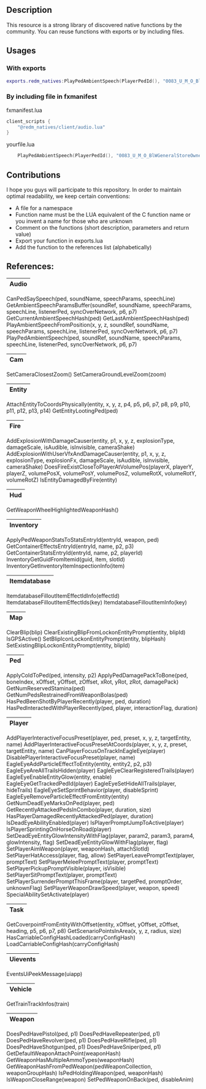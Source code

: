 ## Description
This resource is a strong library of discovered native functions by the community.
You can reuse functions with exports or by including files.

## Usages
### With exports
```lua
exports.redm_natives:PlayPedAmbientSpeech(PlayerPedId(), "0083_U_M_O_BlWGeneralStoreOwner_01", "TAKE_YOUR_TIME", 291934926, 0) -- This will make your ped speak.
```
### By including file in fxmanifest
fxmanifest.lua
```lua
client_scripts {
    "@redm_natives/client/audio.lua"
}
```
yourfile.lua
```lua
    PlayPedAmbientSpeech(PlayerPedId(), "0083_U_M_O_BlWGeneralStoreOwner_01", "TAKE_YOUR_TIME", 291934926, 0)
```

## Contributions
I hope you guys will participate to this repository. In order to maintain optimal readability, we keep certain conventions:
- A file for a namespace
- Function name must be the LUA equivalent of the C function name or you invent a name for those who are unknown
- Comment on the functions (short description, parameters and return value)
- Export your function in exports.lua
- Add the function to the references list (alphabetically)

## References:
Audio |
-- |
CanPedSaySpeech(ped, soundName, speechParams, speechLine)
GetAmbientSpeechParamsBuffer(soundRef, soundName, speechParams, speechLine, listenerPed, syncOverNetwork, p6, p7)
GetCurrentAmbientSpeechHash(ped)
GetLastAmbientSpeechHash(ped)
PlayAmbientSpeechFromPosition(x, y, z, soundRef, soundName, speechParams, speechLine, listenerPed, syncOverNetwork, p6, p7)
PlayPedAmbientSpeech(ped, soundRef, soundName, speechParams, speechLine, listenerPed, syncOverNetwork, p6, p7)

Cam |
-- |
SetCameraClosestZoom()
SetCameraGroundLevelZoom(zoom)

Entity |
-- |
AttachEntityToCoordsPhysically(entity, x, y, z, p4, p5, p6, p7, p8, p9, p10, p11, p12, p13, p14)
GetEntityLootingPed(ped)

Fire |
-- |
AddExplosionWithDamageCauser(entity, p1, x, y, z, explosionType, damageScale, isAudible, isInvisible, cameraShake)
AddExplosionWithUserVfxAndDamageCauser(entity, p1, x, y, z, explosionType, explosionFx, damageScale, isAudible, isInvisible, cameraShake)
DoesFireExistCloseToPlayerAtVolumePos(playerX, playerY, playerZ, volumePosX, volumePosY, volumePosZ, volumeRotX, volumeRotY, volumeRotZ)
IsEntityDamagedByFire(entity)

Hud |
-- |
GetWeaponWheelHighlightedWeaponHash()

Inventory |
-- |
ApplyPedWeaponStatsToStatsEntryId(entryId, weapon, ped)
GetContainerEffectsEntryId(entryId, name, p2, p3)
GetContainerStatsEntryId(entryId, name, p2, playerId)
InventoryGetGuidFromItemid(guid, item, slotId)
InventoryGetInventoryItemInspectionInfo(item)

Itemdatabase |
-- |
ItemdatabaseFilloutItemEffectIdInfo(effectId)
ItemdatabaseFilloutItemEffectIds(key)
ItemdatabaseFilloutItemInfo(key)

Map |
-- |
ClearBlip(blip)
ClearExistingBlipFromLockonEntityPrompt(entity, blipId)
IsGPSActive()
SetBlipIconLockonEntityPrompt(entity, blipHash)
SetExistingBlipLockonEntityPrompt(entity, blipId)

Ped |
-- |
ApplyColdToPed(ped, intensity, p2)
ApplyPedDamagePackToBone(ped, boneIndex, xOffset, yOffset, zOffset, xRot, yRot, zRot, damagePack)
GetNumReservedStamina(ped)
GetNumPedsRestrainedFromWeaponBolas(ped)
HasPedBeenShotByPlayerRecently(player, ped, duration)
HasPedInteractedWithPlayerRecently(ped, player, interactionFlag, duration)

Player |
-- |
AddPlayerInteractiveFocusPreset(player, ped, preset, x, y, z, targetEntity, name)
AddPlayerInteractiveFocusPresetAtCoords(player, x, y, z, preset, targetEntity, name)
CanPlayerFocusOnTrackInEagleEye(player)
DisablePlayerInteractiveFocusPreset(player, name)
EagleEyeAddParticleEffectToEntity(entity, entity2, p2, p3)
EagleEyeAreAllTrailsHidden(player)
EagleEyeClearRegisteredTrails(player)
EagleEyeEnableEntityGlow(entity, enable)
EagleEyeGetTrackedPedId(player)
EagleEyeSetHideAllTrails(player, hideTrails)
EagleEyeSetSprintBehavior(player, disableSprint)
EagleEyeRemoveParticleEffectFromEntity(entity)
GetNumDeadEyeMarksOnPed(player, ped)
GetRecentlyAttackedPedsInCombo(player, duration, size)
HasPlayerDamagedRecentlyAttackedPed(player, duration)
IsDeadEyeAbilityEnabled(player)
IsPlayerPromptJumpToActive(player)
IsPlayerSprintingOnHorseOnRoad(player)
SetDeadEyeEntityGlowIntensityWithFlag(player, param2, param3, param4, glowIntensity, flag)
SetDeadEyeEntityGlowWithFlag(player, flag)
SetPlayerAimWeapon(player, weaponHash, attachSlotId)
SetPlayerHatAccess(player, flag, allow)
SetPlayerLeavePromptText(player, promptText)
SetPlayerMeleePromptText(player, promptText)
SetPlayerPickupPromptVisible(player, isVisible)
SetPlayerSitPromptText(player, promptText)
SetPlayerSurrenderPromptThisFrame(player, targetPed, promptOrder, unknownFlag)
SetPlayerWeaponDrawSpeed(player, weapon, speed)
SpecialAbilitySetActivate(player)

Task |
-- |
GetCoverpointFromEntityWithOffset(entity, xOffset, yOffset, zOffset, heading, p5, p6, p7, p8)
GetScenarioPointsInArea(x, y, z, radius, size)
HasCarriableConfigHashLoaded(carryConfigHash)
LoadCarriableConfigHash(carryConfigHash)

Uievents |
-- |
EventsUiPeekMessage(uiapp)

Vehicle |
-- |
GetTrainTrackInfos(train)

Weapon |
-- |
DoesPedHavePistol(ped, p1)
DoesPedHaveRepeater(ped, p1)
DoesPedHaveRevolver(ped, p1)
DoesPedHaveRifle(ped, p1)
DoesPedHaveShotgun(ped, p1)
DoesPedHaveSniper(ped, p1)
GetDefaultWeaponAttachPoint(weaponHash)
GetWeaponHasMultipleAmmoTypes(weaponHash)
GetWeaponHashFromPedWeapon(pedWeaponCollection, weaponGroupHash)
IsPedHoldingWeapon(ped, weaponHash)
IsWeaponCloseRange(weapon)
SetPedWeaponOnBack(ped, disableAnim)